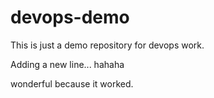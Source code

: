# devops-demo
This is just a demo repository for devops work.

Adding a new line... hahaha

wonderful because it worked.
